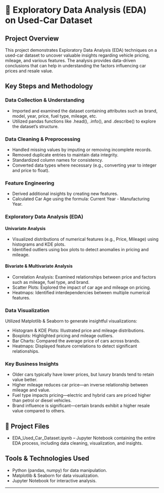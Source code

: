 
# 🚗 Exploratory Data Analysis (EDA) on Used-Car Dataset

##  Project Overview  
This project demonstrates Exploratory Data Analysis (EDA) techniques on a used-car dataset to uncover valuable insights regarding vehicle pricing, mileage, and various features. The analysis provides data-driven conclusions that can help in understanding the factors influencing car prices and resale value.

##  Key Steps and Methodology  

### Data Collection & Understanding  
- Imported and examined the dataset containing attributes such as brand, model, year, price, fuel type, mileage, etc.  
- Utilized pandas functions like .head(), .info(), and .describe() to explore the dataset’s structure.  

### Data Cleaning & Preprocessing  
- Handled missing values by imputing or removing incomplete records.  
- Removed duplicate entries to maintain data integrity.  
- Standardized column names for consistency.  
- Converted data types where necessary (e.g., converting year to integer and price to float).  

### Feature Engineering  
- Derived additional insights by creating new features.  
- Calculated Car Age using the formula: Current Year - Manufacturing Year.  

### Exploratory Data Analysis (EDA)  
#### Univariate Analysis  
- Visualized distributions of numerical features (e.g., Price, Mileage) using histograms and KDE plots.  
- Identified outliers using box plots to detect anomalies in pricing and mileage.  

#### Bivariate & Multivariate Analysis  
- Correlation Analysis: Examined relationships between price and factors such as mileage, fuel type, and brand.  
- Scatter Plots: Explored the impact of car age and mileage on pricing.  
- Heatmaps: Identified interdependencies between multiple numerical features.  

### Data Visualization  
Utilized Matplotlib & Seaborn to generate insightful visualizations:  
- Histogram & KDE Plots: Illustrated price and mileage distributions.  
- Boxplots: Highlighted pricing and mileage outliers.  
- Bar Charts: Compared the average price of cars across brands.  
- Heatmaps: Displayed feature correlations to detect significant relationships.  

### Key Business Insights  
- Older cars typically have lower prices, but luxury brands tend to retain value better.  
- Higher mileage reduces car price—an inverse relationship between mileage and value.  
- Fuel type impacts pricing—electric and hybrid cars are priced higher than petrol or diesel vehicles.  
- Brand influence is significant—certain brands exhibit a higher resale value compared to others.  

## 📂 Project Files  
- EDA_Used_Car_Dataset.ipynb – Jupyter Notebook containing the entire EDA process, including data cleaning, visualization, and insights.  

## Tools & Technologies Used  
- Python (pandas, numpy) for data manipulation.  
- Matplotlib & Seaborn for data visualization.  
- Jupyter Notebook for interactive analysis.  

---  
